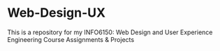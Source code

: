 # Web-Design-UX
This is a repository for my INFO6150: Web Design and User Experience Engineering Course Assignments &amp; Projects
